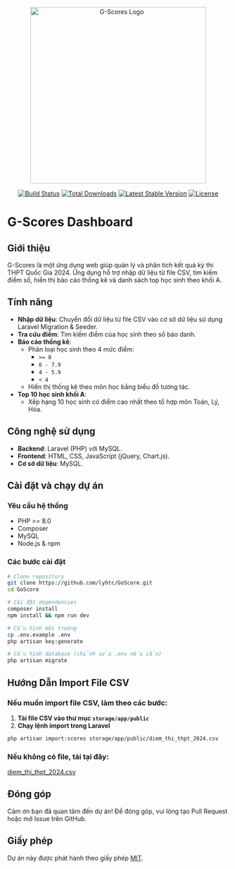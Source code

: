 <p align="center">
  <a href="https://github.com/lyhtc/GoScore" target="_blank">
    <img src="https://upload.wikimedia.org/wikipedia/commons/9/9a/Laravel.svg" width="400" alt="G-Scores Logo">
  </a>
</p>

<p align="center">
  <a href="https://github.com/lyhtc/GoScore/actions"><img src="https://github.com/lyhtc/GoScore/workflows/tests/badge.svg" alt="Build Status"></a>
  <a href="https://packagist.org/packages/laravel/laravel"><img src="https://img.shields.io/packagist/dt/laravel/laravel" alt="Total Downloads"></a>
  <a href="https://packagist.org/packages/laravel/laravel"><img src="https://img.shields.io/packagist/v/laravel/laravel" alt="Latest Stable Version"></a>
  <a href="https://opensource.org/licenses/MIT"><img src="https://img.shields.io/badge/license-MIT-blue.svg" alt="License"></a>
</p>

# G-Scores Dashboard

## Giới thiệu
G-Scores là một ứng dụng web giúp quản lý và phân tích kết quả kỳ thi THPT Quốc Gia 2024. Ứng dụng hỗ trợ nhập dữ liệu từ file CSV, tìm kiếm điểm số, hiển thị báo cáo thống kê và danh sách top học sinh theo khối A.

## Tính năng
- **Nhập dữ liệu**: Chuyển đổi dữ liệu từ file CSV vào cơ sở dữ liệu sử dụng Laravel Migration & Seeder.
- **Tra cứu điểm**: Tìm kiếm điểm của học sinh theo số báo danh.
- **Báo cáo thống kê**:
  - Phân loại học sinh theo 4 mức điểm:
    - `>= 8`
    - `6 - 7.9`
    - `4 - 5.9`
    - `< 4`
  - Hiển thị thống kê theo môn học bằng biểu đồ tương tác.
- **Top 10 học sinh khối A**:
  - Xếp hạng 10 học sinh có điểm cao nhất theo tổ hợp môn Toán, Lý, Hóa.

## Công nghệ sử dụng
- **Backend**: Laravel (PHP) với MySQL.
- **Frontend**: HTML, CSS, JavaScript (jQuery, Chart.js).
- **Cơ sở dữ liệu**: MySQL.

## Cài đặt và chạy dự án
### Yêu cầu hệ thống
- PHP >= 8.0
- Composer
- MySQL
- Node.js & npm

### Các bước cài đặt
```sh
# Clone repository
git clone https://github.com/lyhtc/GoScore.git
cd GoScore

# Cài đặt dependencies
composer install
npm install && npm run dev

# Cấu hình môi trường
cp .env.example .env
php artisan key:generate

# Cấu hình database (chỉnh sửa .env nếu cần)
php artisan migrate
```

## Hướng Dẫn Import File CSV
### Nếu muốn import file CSV, làm theo các bước:
1. **Tải file CSV vào thư mục `storage/app/public`**
2. **Chạy lệnh import trong Laravel**
```sh
php artisan import:scores storage/app/public/diem_thi_thpt_2024.csv
```
### Nếu không có file, tải tại đây:
[diem_thi_thpt_2024.csv](https://github.com/GoldenOwlAsia/webdev-intern-assignment-3/blob/main/dataset/diem_thi_thpt_2024.csv)

## Đóng góp
Cảm ơn bạn đã quan tâm đến dự án! Để đóng góp, vui lòng tạo Pull Request hoặc mở Issue trên GitHub.

## Giấy phép
Dự án này được phát hành theo giấy phép [MIT](https://opensource.org/licenses/MIT).
